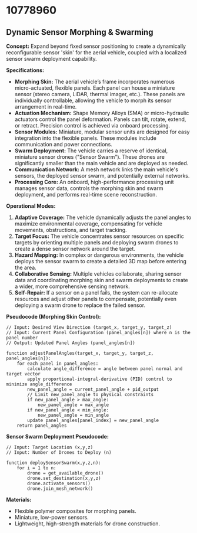 # 10778960

## Dynamic Sensor Morphing & Swarming

**Concept:** Expand beyond fixed sensor positioning to create a dynamically reconfigurable sensor 'skin' for the aerial vehicle, coupled with a localized sensor swarm deployment capability.

**Specifications:**

*   **Morphing Skin:** The aerial vehicle’s frame incorporates numerous micro-actuated, flexible panels. Each panel can house a miniature sensor (stereo camera, LiDAR, thermal imager, etc.). These panels are individually controllable, allowing the vehicle to morph its sensor arrangement in real-time.
*   **Actuation Mechanism:**  Shape Memory Alloys (SMA) or micro-hydraulic actuators control the panel deformation. Panels can tilt, rotate, extend, or retract. Precision control is achieved via onboard processing.
*   **Sensor Modules:** Miniature, modular sensor units are designed for easy integration into the flexible panels. These modules include communication and power connections.
*   **Swarm Deployment:**  The vehicle carries a reserve of identical, miniature sensor drones ("Sensor Swarm"). These drones are significantly smaller than the main vehicle and are deployed as needed.
*   **Communication Network:** A mesh network links the main vehicle's sensors, the deployed sensor swarm, and potentially external networks.
*   **Processing Core:** An onboard, high-performance processing unit manages sensor data, controls the morphing skin and swarm deployment, and performs real-time scene reconstruction.

**Operational Modes:**

1.  **Adaptive Coverage:**  The vehicle dynamically adjusts the panel angles to maximize environmental coverage, compensating for vehicle movements, obstructions, and target tracking.
2.  **Target Focus:**  The vehicle concentrates sensor resources on specific targets by orienting multiple panels and deploying swarm drones to create a dense sensor network around the target.
3.  **Hazard Mapping:**  In complex or dangerous environments, the vehicle deploys the sensor swarm to create a detailed 3D map before entering the area.
4.  **Collaborative Sensing:** Multiple vehicles collaborate, sharing sensor data and coordinating morphing skin and swarm deployments to create a wider, more comprehensive sensing network.
5.  **Self-Repair:** If a sensor on a panel fails, the system can re-allocate resources and adjust other panels to compensate, potentially even deploying a swarm drone to replace the failed sensor.

**Pseudocode (Morphing Skin Control):**

```
// Input: Desired View Direction (target_x, target_y, target_z)
// Input: Current Panel Configuration (panel_angles[n]) where n is the panel number
// Output: Updated Panel Angles (panel_angles[n])

function adjustPanelAngles(target_x, target_y, target_z, panel_angles[n]):
    for each panel in panel_angles:
        calculate angle_difference = angle between panel normal and target vector
        apply proportional-integral-derivative (PID) control to minimize angle_difference
        new_panel_angle = current_panel_angle + pid_output
        // Limit new_panel_angle to physical constraints
        if new_panel_angle > max_angle:
            new_panel_angle = max_angle
        if new_panel_angle < min_angle:
            new_panel_angle = min_angle
        update panel_angles[panel_index] = new_panel_angle
    return panel_angles
```

**Sensor Swarm Deployment Pseudocode:**

```
// Input: Target Location (x,y,z)
// Input: Number of Drones to Deploy (n)

function deploySensorSwarm(x,y,z,n):
    for i = 1 to n:
        drone = get_available_drone()
        drone.set_destination(x,y,z)
        drone.activate_sensors()
        drone.join_mesh_network()
```

**Materials:**

*   Flexible polymer composites for morphing panels.
*   Miniature, low-power sensors.
*   Lightweight, high-strength materials for drone construction.
